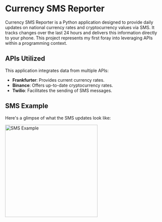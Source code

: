  <h1>Currency SMS Reporter</h1>
<p>Currency SMS Reporter is a Python application designed to provide daily updates on national currency rates and cryptocurrency values via SMS. It tracks changes over the last 24 hours and delivers this information directly to your phone. This project represents my first foray into leveraging APIs within a programming context.</p>

<h2>APIs Utilized</h2>
  <p>This application integrates data from multiple APIs:</p>
  <ul>
      <li><strong>Frankfurter</strong>: Provides current currency rates.</li>
      <li><strong>Binance</strong>: Offers up-to-date cryptocurrency rates.</li>
      <li><strong>Twilio</strong>: Facilitates the sending of SMS messages.</li>
  </ul>

  <h2>SMS Example</h2>
  <p>Here's a glimpse of what the SMS updates look like:</p>
  <img src="https://github.com/SinaJaha/currency-sms-reporter/assets/111735256/f8a8a91a-6442-4937-96d2-fa66ff1794e8" alt="SMS Example" style="height: 300px; width: auto;">
